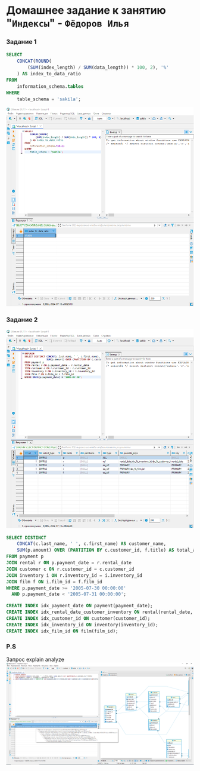 # Домашнее задание к занятию "`Индексы`" - `Фёдоров Илья`
### Задание 1
```sql
SELECT 
    CONCAT(ROUND(
        (SUM(index_length) / SUM(data_length)) * 100, 2), '%'
    ) AS index_to_data_ratio
FROM 
    information_schema.tables
WHERE 
    table_schema = 'sakila';
```

![alt text](https://github.com/Limzor/IndexHW/blob/main/Screenshot_1.png)

### Задание 2

![alt text](https://github.com/Limzor/IndexHW/blob/main/Screenshot_2.png)
```sql
SELECT DISTINCT 
    CONCAT(c.last_name, ' ', c.first_name) AS customer_name, 
    SUM(p.amount) OVER (PARTITION BY c.customer_id, f.title) AS total_amount
FROM payment p
JOIN rental r ON p.payment_date = r.rental_date
JOIN customer c ON r.customer_id = c.customer_id
JOIN inventory i ON r.inventory_id = i.inventory_id
JOIN film f ON i.film_id = f.film_id
WHERE p.payment_date >= '2005-07-30 00:00:00' 
  AND p.payment_date < '2005-07-31 00:00:00';
```
```sql
CREATE INDEX idx_payment_date ON payment(payment_date);
CREATE INDEX idx_rental_date_customer_inventory ON rental(rental_date, customer_id, inventory_id);
CREATE INDEX idx_customer_id ON customer(customer_id);
CREATE INDEX idx_inventory_id ON inventory(inventory_id);
CREATE INDEX idx_film_id ON film(film_id);
```
### P.S
Запрос explain analyze
![alt text](https://github.com/Limzor/IndexHW/blob/main/Screenshot_4.png)
